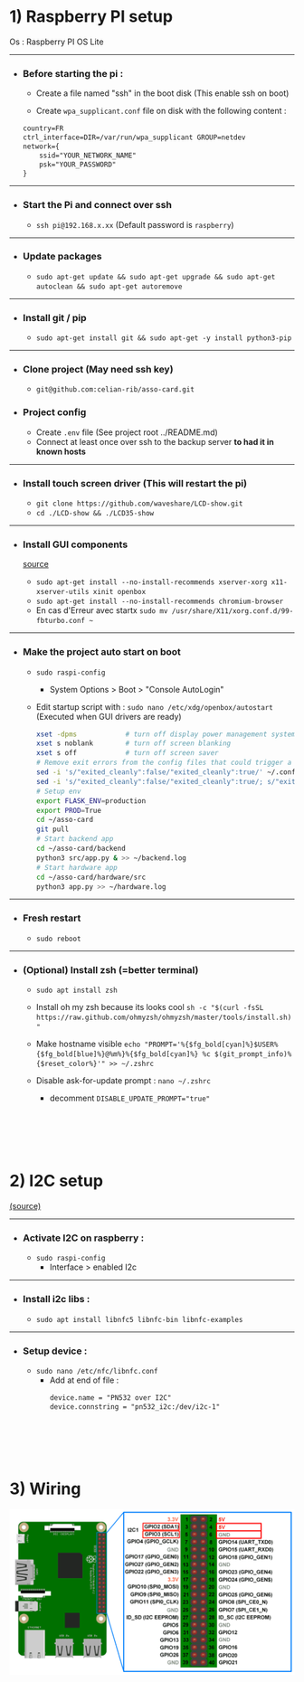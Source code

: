 # 1) Raspberry PI setup

Os : Raspberry PI OS Lite

***
- ### Before starting the pi :
    - Create a file named "ssh" in the boot disk (This enable ssh on boot)

    - Create ```wpa_supplicant.conf``` file on disk with the following content :
    ```
    country=FR
    ctrl_interface=DIR=/var/run/wpa_supplicant GROUP=netdev
    network={
        ssid="YOUR_NETWORK_NAME"
        psk="YOUR_PASSWORD"
    }
    ```
***
- ### Start the Pi and connect over ssh
    - ```ssh pi@192.168.x.xx``` (Default password is ```raspberry```)
***
- ### Update packages 
    - ```sudo apt-get update && sudo apt-get upgrade && sudo apt-get autoclean && sudo apt-get autoremove```
***
- ### Install git / pip
    - ```sudo apt-get install git && sudo apt-get -y install python3-pip```
***
- ### Clone project (May need ssh key)
    - ```git@github.com:celian-rib/asso-card.git```

- ### Project config
    - Create ```.env``` file (See project root ../README.md)
    - Connect at least once over ssh to the backup server **to had it in known hosts**

***
- ### Install touch screen driver (This will restart the pi)
    - ```git clone https://github.com/waveshare/LCD-show.git```
    - ```cd ./LCD-show && ./LCD35-show```
***
- ### Install GUI components 
    [source](https://desertbot.io/blog/raspberry-pi-touchscreen-kiosk-setup)

    - ```sudo apt-get install --no-install-recommends xserver-xorg x11-xserver-utils xinit openbox```
    - ```sudo apt-get install --no-install-recommends chromium-browser```
    - En cas d'Erreur avec startx ```sudo mv /usr/share/X11/xorg.conf.d/99-fbturbo.conf ~```
***
- ### Make the project auto start on boot
    - ```sudo raspi-config```
        - System Options > Boot > "Console AutoLogin"

    - Edit startup script with : ```sudo nano /etc/xdg/openbox/autostart``` (Executed when GUI drivers are ready)
        ```bash
        xset -dpms            # turn off display power management system
        xset s noblank        # turn off screen blanking
        xset s off            # turn off screen saver
        # Remove exit errors from the config files that could trigger a warning
        sed -i 's/"exited_cleanly":false/"exited_cleanly":true/' ~/.config/chromium/'Local State'
        sed -i 's/"exited_cleanly":false/"exited_cleanly":true/; s/"exit_type":"[^"]\+"/"exit_type":"Normal"/' ~/.config/chromium/Default/Preferences
        # Setup env
        export FLASK_ENV=production
        export PROD=True
        cd ~/asso-card
        git pull
        # Start backend app
        cd ~/asso-card/backend
        python3 src/app.py & >> ~/backend.log
        # Start hardware app
        cd ~/asso-card/hardware/src
        python3 app.py >> ~/hardware.log
        ```
***
- ### Fresh restart 
    - ```sudo reboot```
***
- ### (Optional) Install zsh (=better terminal)
    - ```sudo apt install zsh```

    - Install oh my zsh because its looks cool 
    ```sh -c "$(curl -fsSL https://raw.github.com/ohmyzsh/ohmyzsh/master/tools/install.sh)"```

    - Make hostname visible 
    ```echo "PROMPT='%{$fg_bold[cyan]%}$USER%{$fg_bold[blue]%}@%m%}%{$fg_bold[cyan]%} %c $(git_prompt_info)%{$reset_color%}'" >> ~/.zshrc```

    - Disable ask-for-update prompt :
    ```nano ~/.zshrc```
        - decomment ```DISABLE_UPDATE_PROMPT="true"```

<br/>
<br/>
<br/>
<br/>

# 2) I2C setup
[(source)](https://www.youtube.com/watch?v=AUlefK47L0s)
***
- ### Activate I2C on raspberry :
    - ```sudo raspi-config```
        - Interface > enabled I2c
***
- ### Install i2c libs :
    - ```sudo apt install libnfc5 libnfc-bin libnfc-examples```
***
- ### Setup device :
    - ```sudo nano /etc/nfc/libnfc.conf```
        - Add at end of file : 
            ```
            device.name = "PN532 over I2C"
            device.connstring = "pn532_i2c:/dev/i2c-1"
            ```

<br/>
<br/>
<br/>
<br/>

# 3) Wiring

<img width="800px" src="https://github.com/celian-rib/asso-card/blob/main/hardware/img/i2c_wiring.png?raw=true" />

